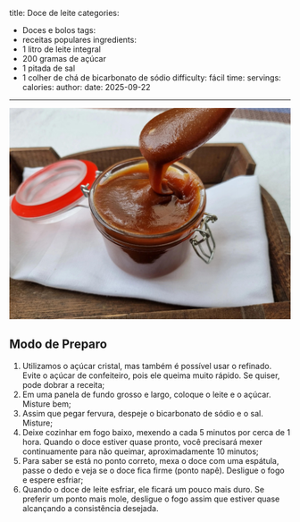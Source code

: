 title: Doce de leite
categories:
  - Doces e bolos
tags:
  - receitas populares
ingredients:
  - 1 litro de leite integral
  - 200 gramas de açúcar
  - 1 pitada de sal
  - 1 colher de chá de bicarbonato de sódio
difficulty: fácil
time:
servings:
calories: 
author:
date: 2025-09-22
---
![Doce de leite](/images/doce_de_leite.jpg)

## Modo de Preparo
1. Utilizamos o açúcar cristal, mas também é possível usar o refinado. Evite o açúcar de confeiteiro, pois ele queima muito rápido. Se quiser, pode dobrar a receita;
2. Em uma panela de fundo grosso e largo, coloque o leite e o açúcar. Misture bem;
3. Assim que pegar fervura, despeje o bicarbonato de sódio e o sal. Misture;
4. Deixe cozinhar em fogo baixo, mexendo a cada 5 minutos por cerca de 1 hora. Quando o doce estiver quase pronto, você precisará mexer continuamente para não queimar, aproximadamente 10 minutos;
5. Para saber se está no ponto correto, mexa o doce com uma espátula, passe o dedo e veja se o doce fica firme (ponto napê). Desligue o fogo e espere esfriar;
6. Quando o doce de leite esfriar, ele ficará um pouco mais duro. Se preferir um ponto mais mole, desligue o fogo assim que estiver quase alcançando a consistência desejada.
